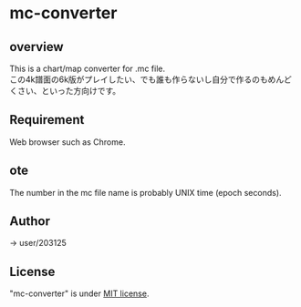 # mc-converter
## overview
This is a chart/map converter for .mc file.  
この4k譜面の6k版がプレイしたい、でも誰も作らないし自分で作るのもめんどくさい、といった方向けです。
## Requirement
Web browser such as Chrome.
## ote
The number in the mc file name is probably UNIX time (epoch seconds).
## Author
-> user/203125
## License
"mc-converter" is under [MIT license](https://en.wikipedia.org/wiki/MIT_License).
